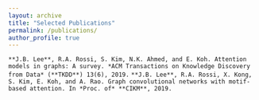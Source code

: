 ```yaml
---
layout: archive
title: "Selected Publications"
permalink: /publications/
author_profile: true
---
```


`**J.B. Lee**, R.A. Rossi, S. Kim, N.K. Ahmed, and E. Koh. Attention models in graphs: A survey. *ACM Transactions on Knowledge Discovery from Data* (**TKDD**) 13(6), 2019.`
`**J.B. Lee**, R.A. Rossi, X. Kong, S. Kim, E. Koh, and A. Rao. Graph convolutional networks with motif-based attention. In *Proc. of* **CIKM**, 2019.`